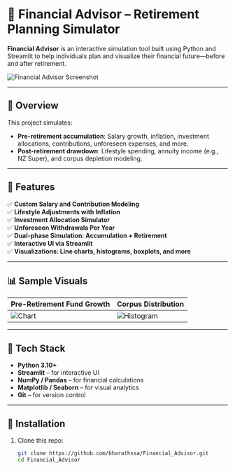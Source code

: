 # 💼 Financial Advisor – Retirement Planning Simulator

**Financial Advisor** is an interactive simulation tool built using Python and Streamlit to help individuals plan and visualize their financial future—before and after retirement.

![Financial Advisor Screenshot]([images/dashboard_sample.png](https://github.com/bharathssa/Financial_Advisor/blob/main/images/dasboard%20table%20view.png))

---

## 🧠 Overview

This project simulates:

- **Pre-retirement accumulation**: Salary growth, inflation, investment allocations, contributions, unforeseen expenses, and more.
- **Post-retirement drawdown**: Lifestyle spending, annuity income (e.g., NZ Super), and corpus depletion modeling.

---

## 🚀 Features

✅ **Custom Salary and Contribution Modeling**  
✅ **Lifestyle Adjustments with Inflation**  
✅ **Investment Allocation Simulator**  
✅ **Unforeseen Withdrawals Per Year**  
✅ **Dual-phase Simulation: Accumulation + Retirement**  
✅ **Interactive UI via Streamlit**  
✅ **Visualizations: Line charts, histograms, boxplots, and more**

---

## 📊 Sample Visuals

| Pre-Retirement Fund Growth | Corpus Distribution |
|----------------------------|---------------------|
| ![Chart]([images/fund_growth.png](https://github.com/bharathssa/Financial_Advisor/blob/main/images/Pre%20retirement%20growth.png)) | ![Histogram]([images/corpus_distribution.png](https://github.com/bharathssa/Financial_Advisor/blob/main/images/corpus%20distribution.png)) |

---

## 🧰 Tech Stack

- **Python 3.10+**
- **Streamlit** – for interactive UI
- **NumPy / Pandas** – for financial calculations
- **Matplotlib / Seaborn** – for visual analytics
- **Git** – for version control

---

## 🔧 Installation

1. Clone this repo:
   ```bash
   git clone https://github.com/bharathssa/Financial_Advisor.git
   cd Financial_Advisor
